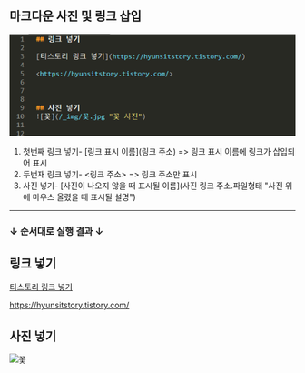 ## 마크다운 사진 및 링크 삽입
![사진 및 링크 삽입](/_img/%EC%82%AC%EC%A7%84%EC%82%BD%EC%9E%85.PNG)
<br/>
1. 첫번째 링크 넣기- [링크 표시 이름](링크 주소) => 링크 표시 이름에 링크가 삽입되어 표시
2. 두번재 링크 넣기- <링크 주소> => 링크 주소만 표시
3. 사진 넣기- [사진이 나오지 않을 때 표시될 이름](사진 링크 주소.파일형태 "사진 위에 마우스 올렸을 때 표시될 설명")

----------

### **↓ 순서대로 실행 결과 ↓**

## 링크 넣기

[티스토리 링크 넣기](https://hyunsitstory.tistory.com/)

<https://hyunsitstory.tistory.com/>


## 사진 넣기
![꽃](/_img/꽃.jpg "꽃 사진")
